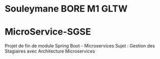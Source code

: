 # Souleymane BORE M1 GLTW
# MicroService-SGSE

Projet de fin de module Spring Boot - Microservices Sujet : Gestion des Stagiaires avec Architecture Microservices
